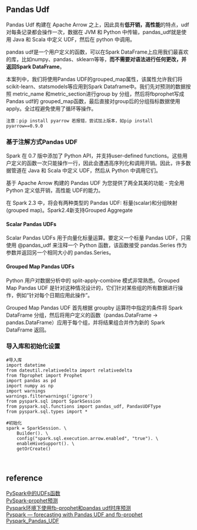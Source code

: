 ## Pandas Udf
Pandas Udf 构建在 Apache Arrow 之上，因此具有**低开销，高性能**的特点，udf对每条记录都会操作一次，数据在 JVM 和 Python 中传输，pandas_udf就是使用 Java 和 Scala 中定义 UDF，然后在 python 中调用。

pandas udf是一个用户定义的函数，可以在Spark DataFrame上应用我们最喜欢的库，比如numpy、pandas、sklearn等等，**而不需要对语法进行任何更改，并返回Spark DataFrame**。

本案列中，我们将使用Pandas UDF的grouped_map属性，该属性允许我们将scikit-learn、statsmodels等应用到Spark Dataframe中。我们先对预测的数据按照 metric_name 和metric_section进行group by 分组，然后将fbprophet写成Pandas udf的 grouped_map函数，最后直接对group后的分组指标数据使用apply。全过程避免使用了循环等操作。


```
注意：pip install pyarrow 若报错，尝试加上版本，如pip install pyarrow==0.9.0
```
### 基于注解方式Pandas UDF
Spark 在 0.7 版中添加了 Python API，并支持user-defined functions。这些用户定义的函数一次只能操作一行，因此会遭遇高序列化和调用开销。因此，许多数据管道在 Java 和 Scala 中定义 UDF，然后从 Python 中调用它们。

基于 Apache Arrow 构建的 Pandas UDF 为您提供了两全其美的功能 - 完全用 Python 定义低开销，高性能 UDF的能力。

在 Spark 2.3 中，将会有两种类型的 Pandas UDF: 标量(scalar)和分组映射(grouped map)。Spark2.4新支持Grouped Aggregate

#### Scalar Pandas UDFs

Scalar Pandas UDFs 用于向量化标量运算。要定义一个标量 Pandas UDF，只需使用 @pandas_udf 来注释一个 Python 函数，该函数接受 pandas.Series 作为参数并返回另一个相同大小的 pandas.Series。

#### Grouped Map Pandas UDFs

Python 用户对数据分析中的 split-apply-combine 模式非常熟悉。Grouped Map Pandas UDF 是针对这种情况设计的，它们针对某些组的所有数据进行操作，例如“针对每个日期应用此操作”。

Grouped Map Pandas UDF 首先根据 groupby 运算符中指定的条件将 Spark DataFrame 分组，然后将用户定义的函数（pandas.DataFrame -> pandas.DataFrame）应用于每个组，并将结果组合并作为新的 Spark DataFrame 返回。


### 导入库和初始化设置
```
#导入库
import datetime
from dateutil.relativedelta import relativedelta
from fbprophet import Prophet
import pandas as pd
import numpy as np
import warnings
warnings.filterwarnings('ignore')
from pyspark.sql import SparkSession
from pyspark.sql.functions import pandas_udf, PandasUDFType
from pyspark.sql.types import *

#初始化
spark = SparkSession. \
    Builder(). \
    config("spark.sql.execution.arrow.enabled", "true"). \
    enableHiveSupport(). \
    getOrCreate()
```


&nbsp;
## reference
[PySpark中的UDFs函数](https://blog.csdn.net/u013817676/article/details/86748386)    
[PySpark-prophet预测](https://blog.csdn.net/fitzgerald0/article/details/106157008)       
[Pyspark环境下使用fb-prophet和pandas udf时序预测](https://zhuanlan.zhihu.com/p/192772030)   
[Pyspark — forecasting with Pandas UDF and fb-prophet](https://towardsdatascience.com/pyspark-forecasting-with-pandas-udf-and-fb-prophet-e9d70f86d802)   
[Pyspark_Pandas_UDF](https://github.com/AlexWarembourg/Medium/blob/master/Pyspark_Pandas_UDF.ipynb)
